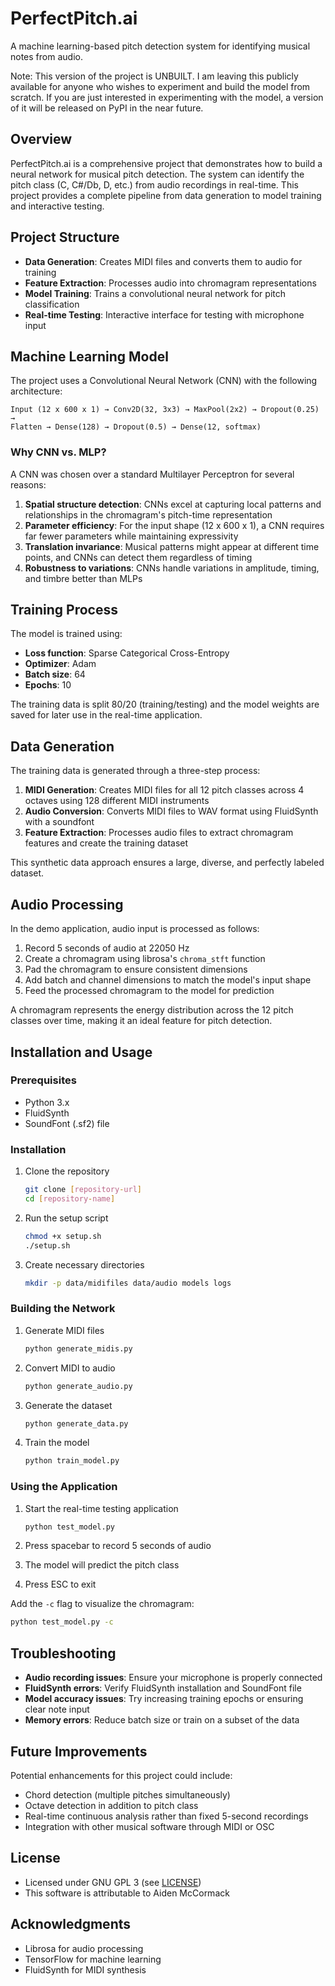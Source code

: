 # PerfectPitch.ai

A machine learning-based pitch detection system for identifying musical notes from audio.

Note: This version of the project is UNBUILT. I am leaving this publicly available for anyone
who wishes to experiment and build the model from scratch. If you are just interested in experimenting
with the model, a version of it will be released on PyPI in the near future.

## Overview

PerfectPitch.ai is a comprehensive project that demonstrates how to build a neural network for musical pitch detection. The system can identify the pitch class (C, C#/Db, D, etc.) from audio recordings in real-time. This project provides a complete pipeline from data generation to model training and interactive testing.

## Project Structure

- **Data Generation**: Creates MIDI files and converts them to audio for training
- **Feature Extraction**: Processes audio into chromagram representations
- **Model Training**: Trains a convolutional neural network for pitch classification
- **Real-time Testing**: Interactive interface for testing with microphone input

## Machine Learning Model

The project uses a Convolutional Neural Network (CNN) with the following architecture:

```
Input (12 x 600 x 1) → Conv2D(32, 3x3) → MaxPool(2x2) → Dropout(0.25) → 
Flatten → Dense(128) → Dropout(0.5) → Dense(12, softmax)
```

### Why CNN vs. MLP?

A CNN was chosen over a standard Multilayer Perceptron for several reasons:

1. **Spatial structure detection**: CNNs excel at capturing local patterns and relationships in the chromagram's pitch-time representation
2. **Parameter efficiency**: For the input shape (12 x 600 x 1), a CNN requires far fewer parameters while maintaining expressivity
3. **Translation invariance**: Musical patterns might appear at different time points, and CNNs can detect them regardless of timing
4. **Robustness to variations**: CNNs handle variations in amplitude, timing, and timbre better than MLPs

## Training Process

The model is trained using:
- **Loss function**: Sparse Categorical Cross-Entropy
- **Optimizer**: Adam
- **Batch size**: 64
- **Epochs**: 10

The training data is split 80/20 (training/testing) and the model weights are saved for later use in the real-time application.

## Data Generation

The training data is generated through a three-step process:

1. **MIDI Generation**: Creates MIDI files for all 12 pitch classes across 4 octaves using 128 different MIDI instruments
2. **Audio Conversion**: Converts MIDI files to WAV format using FluidSynth with a soundfont
3. **Feature Extraction**: Processes audio files to extract chromagram features and create the training dataset

This synthetic data approach ensures a large, diverse, and perfectly labeled dataset.

## Audio Processing

In the demo application, audio input is processed as follows:

1. Record 5 seconds of audio at 22050 Hz
2. Create a chromagram using librosa's `chroma_stft` function
3. Pad the chromagram to ensure consistent dimensions
4. Add batch and channel dimensions to match the model's input shape
5. Feed the processed chromagram to the model for prediction

A chromagram represents the energy distribution across the 12 pitch classes over time, making it an ideal feature for pitch detection.

## Installation and Usage

### Prerequisites
- Python 3.x
- FluidSynth
- SoundFont (.sf2) file

### Installation

1. Clone the repository
   ```bash
   git clone [repository-url]
   cd [repository-name]
   ```

2. Run the setup script
   ```bash
   chmod +x setup.sh
   ./setup.sh
   ```

3. Create necessary directories
   ```bash
   mkdir -p data/midifiles data/audio models logs
   ```

### Building the Network

1. Generate MIDI files
   ```bash
   python generate_midis.py
   ```

2. Convert MIDI to audio
   ```bash
   python generate_audio.py
   ```

3. Generate the dataset
   ```bash
   python generate_data.py
   ```

4. Train the model
   ```bash
   python train_model.py
   ```

### Using the Application

1. Start the real-time testing application
   ```bash
   python test_model.py
   ```

2. Press spacebar to record 5 seconds of audio
3. The model will predict the pitch class
4. Press ESC to exit

Add the `-c` flag to visualize the chromagram:
```bash
python test_model.py -c
```

## Troubleshooting

- **Audio recording issues**: Ensure your microphone is properly connected
- **FluidSynth errors**: Verify FluidSynth installation and SoundFont file
- **Model accuracy issues**: Try increasing training epochs or ensuring clear note input
- **Memory errors**: Reduce batch size or train on a subset of the data

## Future Improvements

Potential enhancements for this project could include:
- Chord detection (multiple pitches simultaneously)
- Octave detection in addition to pitch class
- Real-time continuous analysis rather than fixed 5-second recordings
- Integration with other musical software through MIDI or OSC

## License

- Licensed under GNU GPL 3 (see [LICENSE](LICENSE))
- This software is attributable to Aiden McCormack

## Acknowledgments

- Librosa for audio processing
- TensorFlow for machine learning
- FluidSynth for MIDI synthesis